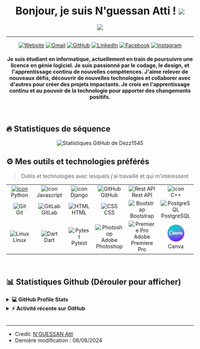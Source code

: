 

<h1 align="center">Bonjour, je suis N'guessan Atti ! <img src="https://media.giphy.com/media/hvRJCLFzcasrR4ia7z/giphy.gif" width="35"></h1>

<p align="center">
  <a href="https://github.com/DenverCoder1/readme-typing-svg"><img src="https://readme-typing-svg.herokuapp.com?lines=Étudiant+en+informatique;Développeur+Web+et+Mobile+Full+Stack;Designer%20graphique;Monteur%20vidéo&center=true&width=500&height=50"></a>
</p>


<hr/>
<p align="center">
  <a href="https://salomondiei08.github.io/CV-Test/"><img src="https://img.icons8.com/bubbles/50/000000/web.png" alt="Website"/></a>
	<a href="mailto:nguessanlandry216@gmail.com"><img src="https://img.icons8.com/bubbles/50/000000/gmail.png" alt="Gmail"/></a>
	<a href="https://github.com/Dezz1545"><img src="https://img.icons8.com/bubbles/50/000000/github.png" alt="GitHub"/></a>
	<a href="https://www.linkedin.com/in/atti-donald-n-guessan-510307294/"><img src="https://img.icons8.com/bubbles/50/000000/linkedin.png" alt="LinkedIn"/></a>
	<a href="https://www.facebook.com/profile.php?id=100077201075767"><img src="https://img.icons8.com/bubbles/50/000000/facebook-new.png" alt="Facebook"/></a>
	<a href="https://www.instagram.com/t_i_t_o_45/"><img src="https://img.icons8.com/bubbles/50/000000/instagram.png" alt="Instagram"/></a>

	
</p>
<h4 align="center">Je suis étudiant en informatique, actuellement en train de poursuivre une licence en génie logiciel. Je suis passionné par le codage, le design, et l'apprentissage continu de nouvelles compétences. J'aime relever de nouveaux défis, découvrir de nouvelles technologies et collaborer avec d'autres pour créer des projets impactants. Je crois en l'apprentissage continu et au pouvoir de la technologie pour apporter des changements positifs.</h4>
<br>

## 🔥 Statistiques de séquence
<p align="center"><img src="https://github-readme-stats.vercel.app/api?username=Dezz1545&show_icons=true&theme=radical" alt="Statistiques GitHub de Dezz1545" /></p>


## ⚙️ Mes outils et technologies préférés 

> Outils et technologies avec lesquels j'ai travaillé et qui m'intéressent

<div align="center">
  <table>
    <tr>
      <td align="center" width="96">
        <a href="#macropower-tech">
          <img src="https://techstack-generator.vercel.app/python-icon.svg" alt="icon" width="65" height="65" />
        </a>
        <br>Python
      </td>
      <td align="center" width="96">
          <img src="https://techstack-generator.vercel.app/js-icon.svg" alt="icon" width="65" height="65" />
        <br>Javascript
      </td>
      <td align="center" width="96">
          <img src="https://techstack-generator.vercel.app/django-icon.svg" alt="icon" width="65" height="65" />
        <br>Django
      </td>
      <td align="center" width="96">
          <img src="https://techstack-generator.vercel.app/github-icon.svg" width="65" height="65" alt="GitHub" />
        <br>GitHub
      </td>
      <td align="center" width="96">
          <img src="https://techstack-generator.vercel.app/restapi-icon.svg" width="65" height="65" alt="Rest API" />
        <br>Rest API
      </td>
      <td align="center" width="96">
          <img src="https://techstack-generator.vercel.app/cpp-icon.svg" alt="icon" width="65" height="65" />
        <br>C++
      </td>
    </tr>
    <tr>
      <td align="center" width="96">
          <img src="https://skillicons.dev/icons?i=git" width="48" height="48" alt="Git" />
        <br>Git
      </td>
      <td align="center"  width="96">
          <img src="https://skillicons.dev/icons?i=gitlab" width="48" height="48" alt="GitLab" />
        <br>GitLab
      </td>
      <td align="center"  width="96">
          <img src="https://skillicons.dev/icons?i=html" width="48" height="48" alt="HTML" />
        <br>HTML
      </td>
      <td align="center" width="96">
          <img src="https://skillicons.dev/icons?i=css" width="48" height="48" alt="CSS" />
        <br>CSS
      </td>
      <td align="center"  width="96">
          <img src="https://skillicons.dev/icons?i=bootstrap" width="48" height="48" alt="Bootstrap" />
        <br>Bootstrap
      </td>
      <td align="center" width="96">
          <img src="https://skillicons.dev/icons?i=postgres" width="48" height="48" alt="PostgreSQL" />
        <br>PostgreSQL
      </td>
    </tr>
    <tr>
      <td align="center" width="96">
          <img src="https://skillicons.dev/icons?i=linux" width="48" height="48" alt="Linux" />
        <br>Linux
      </td>
      <td align="center" width="96">
          <img src="https://skillicons.dev/icons?i=dart" width="48" height="48" alt="Dart" />
        <br>Dart
      </td>
      <td align="center" width="96">
          <img src="https://bruhin.software/img/logos/pytest.svg" width="40" height="40" alt="Pytest" />
        <br>Pytest
      </td>
      <td align="center" width="96">
          <img src="https://skillicons.dev/icons?i=ps" width="48" height="48" alt="Photoshop" />
        <br>Adobe Photoshop
      </td>
      <td align="center" width="96">
          <img src="https://skillicons.dev/icons?i=premiere" width="48" height="48" alt="Premiere Pro" />
        <br>Adobe Premiere Pro
      </td>
      <td align="center" width="96">
          <img src="https://github.com/Dezz1545/Dezz1545/blob/main/Design%20sans%20titre.png" width="48" height="48" alt="Canva" />
        <br>Canva
      </td>
    </tr>
  </table>
</div>




<br/>

## 📊 Statistiques Github (Dérouler pour afficher)


<details> 
  <summary><b>💻 GitHub Profile Stats</b></summary>
  <br/>
  <p align="center">
    <a href="https://github-readme-stats.vercel.app/api?username=Dezz1545&show_icons=true&theme=radical"><img alt="Candida's Github Stats" src="https://github-readme-stats.vercel.app/api?username=candida18&show_icons=true&count_private=true&theme=algolia" height="192px"/></a>
<br/>
  &nbsp;
	  <img src="https://github-readme-stats.vercel.app/api?username=Dezz1545&show_icons=true&theme=radical" alt="candida18" height="192px"/>
  <br/>
  <b>Note:</b> Les langues les plus utilisées ne sont qu'une mesure des langues dont mon code public est composé et ne reflètent pas l'expérience ou le niveau de compétence.
  </p>
</details>


<details>
  <summary><b>⚡ Activité récente sur GitHub</b></summary>
  <br/>
   <a href="https://github-readme-stats.vercel.app/api?username=Dezz1545&show_icons=true&theme=radical"><img alt="Salomon's Activity Graph" src="https://activity-graph.herokuapp.com/graph?username=candida18&custom_title=Candida%20Noronha's%20Contribution%20Graph&theme=react-dark" /></a>
  <br/>

</details>

<br/>


<hr/>

* Credit: [N'GUESSAN Atti](https://github.com/Dezz1545)
* Dernière modification : 08/08/2024








